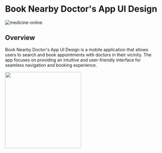 # Book Nearby Doctor's App UI Design

![medicine-online](https://github.com/DevPatel1109/DoctorHub-App-UI-Design/assets/96563522/d727c946-aa97-4e27-82ba-5dae9e831cf0)


## Overview
Book Nearby Doctor's App UI Design is a mobile application that allows users to search and book appointments with doctors in their vicinity. 
The app focuses on providing an intuitive and user-friendly interface for seamless navigation and booking experience.

<img src="https://github.com/DevPatel1109/DoctorHub-App-UI-Design/assets/96563522/170ba807-bb51-40c2-9d3b-66fe4055ca52" width="250">

